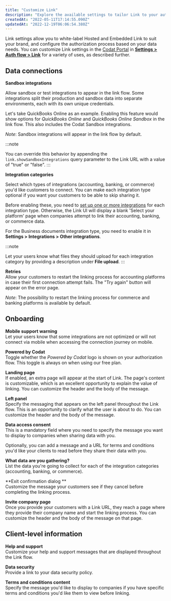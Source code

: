 ```yaml
---
title: "Customize Link"
description: "Explore the available settings to tailor Link to your authorization journey's needs"
createdAt: "2022-05-11T17:14:55.090Z"
updatedAt: "2022-12-19T06:06:54.380Z"
---
```


Link settings allow you to white-label Hosted and Embedded Link to suit your brand, and configure the authorization process based on your data needs. You can customize Link settings in the [Codat Portal](https://app.codat.io) in [**Settings > Auth flow > Link**](https://app.codat.io/settings/link-settings) for a variety of uses, as described further.

## Data connections

**Sandbox integrations**

Allow sandbox or test integrations to appear in the link flow. Some integrations split their production and sandbox data into separate environments, each with its own unique credentials.

Let's take QuickBooks Online as an example. Enabling this feature would show options for _QuickBooks Online_ and _QuickBooks Online Sandbox_ in the link flow. This also includes the Codat Sandbox integrations.

_Note_: Sandbox integrations will appear in the link flow by default.

:::note

You can override this behavior by appending the `link.showSandboxIntegrations` query parameter to the Link URL with a value of "true" or "false".
:::

**Integration categories**

Select which types of integrations (accounting, banking, or commerce) you'd like customers to connect. You can make each integration type optional if you want your customers to be able to skip sharing it.

Before enabling these, you need to [set up one or more integrations](/core-concepts/integrations) for each integration type. Otherwise, the Link UI will display a blank 'Select your platform' page when companies attempt to link their accounting, banking, or commerce data.

For the Business documents integration type, you need to enable it in **Settings > Integrations > Other integrations**.

:::note

Let your users know what files they should upload for each integration category by providing a description under **File upload**.
:::

**Retries**  
Allow your customers to restart the linking process for accounting platforms in case their first connection attempt fails. The "Try again" button will appear on the error page.

_Note_: The possibility to restart the linking process for commerce and banking platforms is available by default.

## Onboarding

**Mobile support warning**  
Let your users know that some integrations are not optimized or will not connect via mobile when accessing the connection journey on mobile.

**Powered by Codat**  
Toggle whether the _Powered by Codat_ logo is shown on your authorization flow. This toggle is always on when using our free plan.

**Landing page**  
If enabled, an extra page will appear at the start of Link. The page's content is customizable, which is an excellent opportunity to explain the value of linking. You can customize the header and the body of the message.

**Left panel**  
Specify the messaging that appears on the left panel throughout the Link flow. This is an opportunity to clarify what the user is about to do. You can customize the header and the body of the message.

**Data access consent**  
This is a mandatory field where you need to specify the message you want to display to companies when sharing data with you.

Optionally, you can add a message and a URL for terms and conditions you'd like your clients to read before they share their data with you.

**What data are you gathering?**  
List the data you're going to collect for each of the integration categories (accounting, banking, or commerce).

**Exit confirmation dialog **  
Customize the message your customers see if they cancel before completing the linking process.

**Invite company page**  
Once you provide your customers with a Link URL, they reach a page where they provide their company name and start the linking process. You can customize the header and the body of the message on that page.

## Client-level information

**Help and support**  
Customize your help and support messages that are displayed throughout the Link flow.

**Data security**  
Provide a link to your data security policy.

**Terms and conditions content**  
Specify the message you'd like to display to companies if you have specific terms and conditions you'd like them to view before linking.
